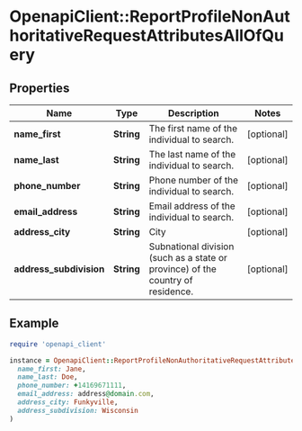 # OpenapiClient::ReportProfileNonAuthoritativeRequestAttributesAllOfQuery

## Properties

| Name | Type | Description | Notes |
| ---- | ---- | ----------- | ----- |
| **name_first** | **String** | The first name of the individual to search. | [optional] |
| **name_last** | **String** | The last name of the individual to search. | [optional] |
| **phone_number** | **String** | Phone number of the individual to search. | [optional] |
| **email_address** | **String** | Email address of the individual to search. | [optional] |
| **address_city** | **String** | City | [optional] |
| **address_subdivision** | **String** | Subnational division (such as a state or province) of the country of residence. | [optional] |

## Example

```ruby
require 'openapi_client'

instance = OpenapiClient::ReportProfileNonAuthoritativeRequestAttributesAllOfQuery.new(
  name_first: Jane,
  name_last: Doe,
  phone_number: +14169671111,
  email_address: address@domain.com,
  address_city: Funkyville,
  address_subdivision: Wisconsin
)
```

